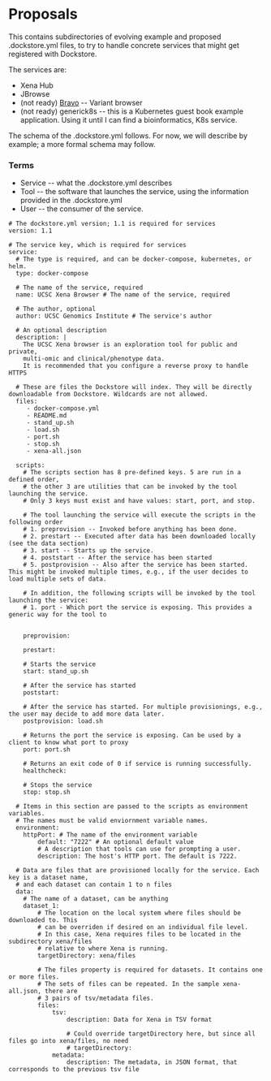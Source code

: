 # Proposals

This contains subdirectories of evolving example and proposed .dockstore.yml files, to try to handle
concrete services that might get registered with Dockstore.

The services are:

* Xena Hub
* JBrowse
* (not ready) [Bravo](https://github.com/statgen/bravo) -- Variant browser
* (not ready) generick8s -- this is a Kubernetes guest book example application. Using it until I can find a bioinformatics, K8s service.

The schema of the .dockstore.yml follows. For now, we will describe by example; a more formal schema may follow.

### Terms

* Service -- what the .dockstore.yml describes
* Tool -- the software that launches the service, using the information provided in the .dockstore.yml
* User -- the consumer of the service.

```
# The dockstore.yml version; 1.1 is required for services
version: 1.1

# The service key, which is required for services
service:
  # The type is required, and can be docker-compose, kubernetes, or helm. 
  type: docker-compose 

  # The name of the service, required
  name: UCSC Xena Browser # The name of the service, required

  # The author, optional
  author: UCSC Genomics Institute # The service's author

  # An optional description
  description: | 
    The UCSC Xena browser is an exploration tool for public and private,
    multi-omic and clinical/phenotype data.
    It is recommended that you configure a reverse proxy to handle HTTPS

  # These are files the Dockstore will index. They will be directly downloadable from Dockstore. Wildcards are not allowed.
  files:
     - docker-compose.yml
     - README.md
     - stand_up.sh
     - load.sh
     - port.sh
     - stop.sh
     - xena-all.json

  scripts:
    # The scripts section has 8 pre-defined keys. 5 are run in a defined order,
    # the other 3 are utilities that can be invoked by the tool launching the service.
    # Only 3 keys must exist and have values: start, port, and stop.

    # The tool launching the service will execute the scripts in the following order
    # 1. preprovision -- Invoked before anything has been done.
    # 2. prestart -- Executed after data has been downloaded locally (see the data section)
    # 3. start -- Starts up the service.
    # 4. poststart -- After the service has been started
    # 5. postprovision -- Also after the service has been started. This might be invoked multiple times, e.g., if the user decides to load multiple sets of data. 

    # In addition, the following scripts will be invoked by the tool launching the service:
    # 1. port - Which port the service is exposing. This provides a generic way for the tool to
    

    preprovision:

    prestart:

    # Starts the service
    start: stand_up.sh

    # After the service has started
    poststart:

    # After the service has started. For multiple provisionings, e.g., the user may decide to add more data later.
    postprovision: load.sh

    # Returns the port the service is exposing. Can be used by a client to know what port to proxy
    port: port.sh

    # Returns an exit code of 0 if service is running successfully.
    healthcheck:

    # Stops the service
    stop: stop.sh

  # Items in this section are passed to the scripts as environment variables.
  # The names must be valid enviornment variable names.
  environment:
    httpPort: # The name of the environment variable
        default: "7222" # An optional default value
        # A description that tools can use for prompting a user.
        description: The host's HTTP port. The default is 7222.

  # Data are files that are provisioned locally for the service. Each key is a dataset name,
  # and each dataset can contain 1 to n files
  data:
    # The name of a dataset, can be anything
    dataset_1:
        # The location on the local system where files should be downloaded to. This
        # can be overriden if desired on an individual file level.
        # In this case, Xena requires files to be located in the subdirectory xena/files
        # relative to where Xena is running.
        targetDirectory: xena/files 

        # The files property is required for datasets. It contains one or more files.
        # The sets of files can be repeated. In the sample xena-all.json, there are
        # 3 pairs of tsv/metadata files.
        files:
            tsv:
                description: Data for Xena in TSV format

                # Could override targetDirectory here, but since all files go into xena/files, no need
                # targetDirectory:
            metadata:
                description: The metadata, in JSON format, that corresponds to the previous tsv file

```
